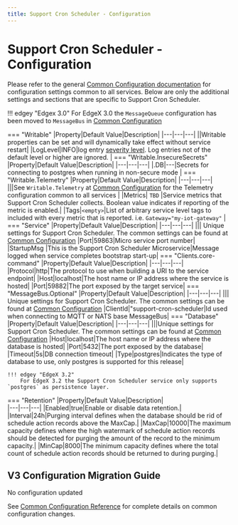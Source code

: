 ```yaml
--- 
title: Support Cron Scheduler - Configuration
---
```


# Support Cron Scheduler - Configuration

Please refer to the general [Common Configuration documentation](../../configuration/CommonConfiguration.md) for configuration settings common to all services.
Below are only the additional settings and sections that are specific to Support Cron Scheduler.

!!! edgey "Edgex 3.0"
    For EdgeX 3.0 the `MessageQueue` configuration has been moved to `MessageBus` in [Common Configuration](../../configuration/CommonConfiguration.md#common-configuration-properties)

=== "Writable"
    |Property|Default Value|Description|
    |---|---|---|
    ||Writable properties can be set and will dynamically take effect without service restart|
    |LogLevel|INFO|log entry [severity level](https://en.wikipedia.org/wiki/Syslog#Severity_level).  Log entries not of the default level or higher are ignored. |
=== "Writable.InsecureSecrets"
    |Property|Default Value|Description|
    |---|---|---|
    |.DB|---|Secrets for connecting to postgres when running in non-secure mode |
=== "Writable.Telemetry"
    |Property|Default Value|Description|
    |---|---|---|
    |||See `Writable.Telemetry` at [Common Configuration](../../configuration/CommonConfiguration.md#common-configuration-properties) for the Telemetry configuration common to all services |
    |Metrics| `TBD` |Service metrics that Support Cron Scheduler collects. Boolean value indicates if reporting of the metric is enabled.|
    |Tags|`<empty>`|List of arbitrary service level tags to included with every metric that is reported. i.e. `Gateway="my-iot-gateway"` |
=== "Service"
    |Property|Default Value|Description|
    |---|---|---|
    ||| Unique settings for Support Cron Scheduler. The common settings can be found at [Common Configuration](../../configuration/CommonConfiguration.md#common-configuration-properties)
    |Port|59863|Micro service port number|
    |StartupMsg |This is the Support Cron Scheduler Microservice|Message logged when service completes bootstrap start-up|
=== "Clients.core-command"
    |Property|Default Value|Description|
    |---|---|---|
    |Protocol|http|The protocol to use when building a URI to the service endpoint|
    |Host|localhost|The host name or IP address where the service is hosted|
    |Port|59882|The port exposed by the target service|
=== "MessageBus.Optional"
    |Property|Default Value|Description|
    |---|---|---|
    ||| Unique settings for Support Cron Scheduler. The common settings can be found at [Common Configuration](../../configuration/CommonConfiguration.md#common-configuration-properties)
    |ClientId|"support-cron-scheduler|Id used when connecting to MQTT or NATS base MessageBus|
=== "Database"
    |Property|Default Value|Description|
    |---|---|---|
    |||Unique settings for Support Cron Scheduler. The common settings can be found at [Common Configuration](../../configuration/CommonConfiguration.md#common-configuration-properties)
    |Host|localhost|The host name or IP address where the database is hosted|
    |Port|5432|The port exposed by the database|
    |Timeout|5s|DB connection timeout|
    |Type|postgres|Indicates the type of database to use, only postgres is supported for this release|

    !!! edgey "EdgeX 3.2"
        For EdgeX 3.2 the Support Cron Scheduler service only supports `postgres` as persistence layer.
=== "Retention"
    |Property|Default Value|Description|    
    |---|---|---|
    |Enabled|true|Enable or disable data retention.|
    |Interval|24h|Purging interval defines when the database should be rid of schedule action records above the MaxCap.|
    |MaxCap|10000|The maximum capacity defines where the high watermark of schedule action records should be detected for purging the amount of the record to the minimum capacity.|
    |MinCap|8000|The minimum capacity defines where the total count of schedule action records should be returned to during purging.|

## V3 Configuration Migration Guide
No configuration updated

See [Common Configuration Reference](../../configuration/V3MigrationCommonConfig.md) for complete details on common configuration changes.
